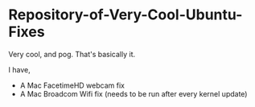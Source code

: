 # Repository-of-Very-Cool-Ubuntu-Fixes
Very cool, and pog.
That's basically it.

I have,
- A Mac FacetimeHD webcam fix
- A Mac Broadcom Wifi fix (needs to be run after every kernel update)
